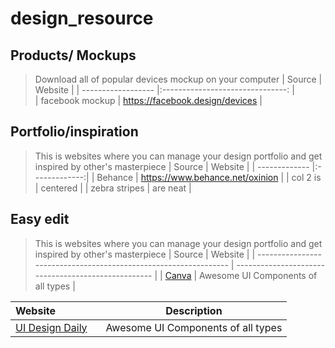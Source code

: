 # design_resource

## Products/ Mockups
> Download all of popular devices mockup on your computer
| Source              | Website                          |
| ------------------  |:-------------------------------: |                 
| facebook mockup     | https://facebook.design/devices  |
                  

## Portfolio/inspiration 
> This is websites where you can manage your design portfolio and get inspired by other's masterpiece 
| Source              | Website           |
| -------------       |:-------------:|
| Behance             | https://www.behance.net/oxinion |
| col 2 is            | centered      |
| zebra stripes       | are neat      |

## Easy edit
> This is websites where you can manage your design portfolio and get inspired by other's masterpiece 
| Source                                                           | Website                                             |
| ---------------------------------------------------------------- | --------------------------------------------------- |
| [Canva](https://uidesigndaily.com/)                    | Awesome UI Components of all types                  |


| Website&nbsp; &nbsp; &nbsp; &nbsp; &nbsp; &nbsp; &nbsp; &nbsp;   | Description                                         |
| ---------------------------------------------------------------- | --------------------------------------------------- |
| [UI Design Daily](https://uidesigndaily.com/)                    | Awesome UI Components of all types                  |
